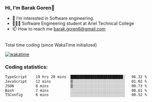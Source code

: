 ###  Hi, I’m Barak Goren👋
- 👀 I’m interested in Software engineering.
- 👨🏼‍🎓 Software Engineering student at Ariel Technical College
- 📫 How to reach me barak.goren6@gmail.com
##
Total time coding (since WakaTime initialized)

[![wakatime](https://wakatime.com/badge/user/5cc5ec80-a806-4ca2-a704-db29274e48cd.svg)](https://wakatime.com/@5cc5ec80-a806-4ca2-a704-db29274e48cd)

   
### Coding statistics:

<!--START_SECTION:waka-->

```txt
TypeScript    19 hrs 20 mins  ████████████████████████░   96.32 %
JavaScript    12 mins         ▒░░░░░░░░░░░░░░░░░░░░░░░░   01.02 %
JSON          8 mins          ▒░░░░░░░░░░░░░░░░░░░░░░░░   00.73 %
Bash          7 mins          ░░░░░░░░░░░░░░░░░░░░░░░░░   00.61 %
TSConfig      6 mins          ░░░░░░░░░░░░░░░░░░░░░░░░░   00.52 %
```

<!--END_SECTION:waka-->

<!---
barakgoren/barakgoren is a ✨ special ✨ repository because its `README.md` (this file) appears on your GitHub profile.
You can click the Preview link to take a look at your changes.
--->
